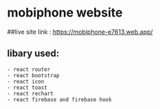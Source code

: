 # mobiphone website

##live site link : https://mobiphone-e7613.web.app/


## libary used:
    - react router
    - react bootstrap
    - react icon
    - react toast
    - react rechart
    - react firebase and firebase hook 
